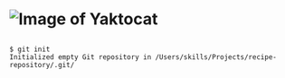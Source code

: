 # ![Image of Yaktocat](https://octodex.github.com/images/yaktocat.png)
## 
```
$ git init
Initialized empty Git repository in /Users/skills/Projects/recipe-repository/.git/
```
###
####
#####
######
